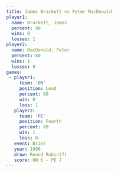 ```yaml
---
title: James Brackett vs Peter MacDonald
player1:                
  name: Brackett, James 
  percent: 90           
  wins: 0               
  losses: 1             
player2:                
  name: MacDonald, Peter
  percent: 80           
  wins: 1               
  losses: 0             
games:
 - player1:        
     team: 'ON'    
     position: Lead
     percent: 90   
     win: 0        
     loss: 1       
   player2:          
     team: 'PE'      
     position: Fourth
     percent: 80     
     win: 1          
     loss: 0         
   event: Brier        
   year: 1996          
   draw: Round Robin(7)
   score: ON 6 - PE 7  
---
```

